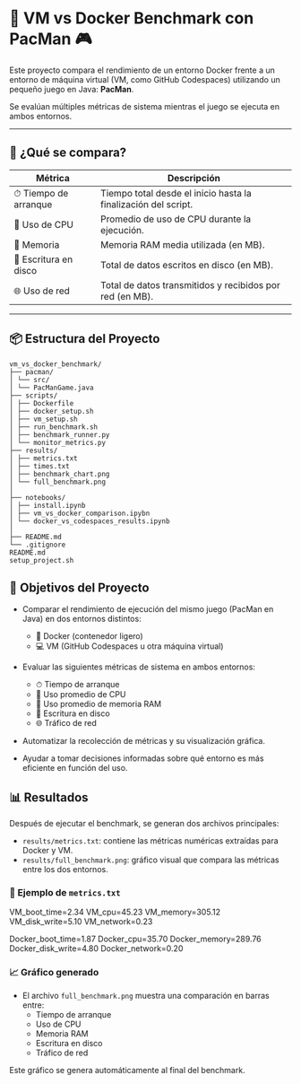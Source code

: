 # 🧪 VM vs Docker Benchmark con PacMan 🎮

Este proyecto compara el rendimiento de un entorno Docker frente a un entorno de máquina virtual (VM, como GitHub Codespaces) utilizando un pequeño juego en Java: **PacMan**.

Se evalúan múltiples métricas de sistema mientras el juego se ejecuta en ambos entornos.

---

## 🧠 ¿Qué se compara?

| Métrica              | Descripción                                                                 |
|----------------------|-----------------------------------------------------------------------------|
| ⏱ Tiempo de arranque | Tiempo total desde el inicio hasta la finalización del script.              |
| 🧠 Uso de CPU         | Promedio de uso de CPU durante la ejecución.                                |
| 💾 Memoria            | Memoria RAM media utilizada (en MB).                                        |
| 📝 Escritura en disco | Total de datos escritos en disco (en MB).                                   |
| 🌐 Uso de red         | Total de datos transmitidos y recibidos por red (en MB).                    |

---

## 📦 Estructura del Proyecto

```text
vm_vs_docker_benchmark/
├── pacman/
│ └── src/
│ └── PacManGame.java 
├── scripts/
│ ├── Dockerfile
│ ├── docker_setup.sh 
│ ├── vm_setup.sh 
│ ├── run_benchmark.sh 
│ ├── benchmark_runner.py
│ └── monitor_metrics.py 
├── results/
│ ├── metrics.txt 
│ ├── times.txt
│ ├── benchmark_chart.png
│ └── full_benchmark.png
│ 
├── notebooks/
│ ├── install.ipynb
│ ├── vm_vs_docker_comparison.ipybn
│ └── docker_vs_codespaces_results.ipynb 
│
├── README.md
└── .gitignore
README.md
setup_project.sh
```

## 🎯 Objetivos del Proyecto

- Comparar el rendimiento de ejecución del mismo juego (PacMan en Java) en dos entornos distintos:
  - 🐳 Docker (contenedor ligero)
  - 💻 VM (GitHub Codespaces u otra máquina virtual)

- Evaluar las siguientes métricas de sistema en ambos entornos:
  - ⏱ Tiempo de arranque
  - 🧠 Uso promedio de CPU
  - 💾 Uso promedio de memoria RAM
  - 📝 Escritura en disco
  - 🌐 Tráfico de red

- Automatizar la recolección de métricas y su visualización gráfica.

- Ayudar a tomar decisiones informadas sobre qué entorno es más eficiente en función del uso.

## 📊 Resultados

Después de ejecutar el benchmark, se generan dos archivos principales:

- `results/metrics.txt`: contiene las métricas numéricas extraídas para Docker y VM.
- `results/full_benchmark.png`: gráfico visual que compara las métricas entre los dos entornos.

### 📄 Ejemplo de `metrics.txt`

VM_boot_time=2.34
VM_cpu=45.23
VM_memory=305.12
VM_disk_write=5.10
VM_network=0.23

Docker_boot_time=1.87
Docker_cpu=35.70
Docker_memory=289.76
Docker_disk_write=4.80
Docker_network=0.20


### 📈 Gráfico generado

- El archivo `full_benchmark.png` muestra una comparación en barras entre:
  - Tiempo de arranque
  - Uso de CPU
  - Memoria RAM
  - Escritura en disco
  - Tráfico de red

Este gráfico se genera automáticamente al final del benchmark.


